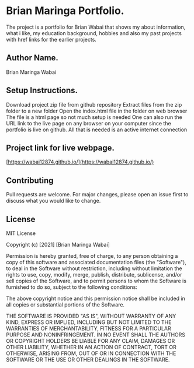 # Brian Maringa Portfolio.

The project is a portfolio for Brian Wabai that shows my about information, what i like, my education background, hobbies and also my past projects with href links for the earlier projects.

## Author Name.

Brian Maringa Wabai

## Setup Instructions.

Download project zip file from github repository
Extract files from the zip folder to a new folder
Open the index.html file in the folder on web browser
The file is a html page so not much setup is needed
One can also run the URL link to the live page on any
browser on your computer since the portfolio is live
on github. All that is needed is an active internet
connection

## Project link for live webpage.
[https://wabai12874.github.io/](https://wabai12874.github.io/)

## Contributing

Pull requests are welcome. For major changes, please open an issue first to discuss what you would like to change.

## License
MIT License

Copyright (c) [2021] [Brian Maringa Wabai]

Permission is hereby granted, free of charge, to any person obtaining a copy
of this software and associated documentation files (the "Software"), to deal
in the Software without restriction, including without limitation the rights
to use, copy, modify, merge, publish, distribute, sublicense, and/or sell
copies of the Software, and to permit persons to whom the Software is
furnished to do so, subject to the following conditions:

The above copyright notice and this permission notice shall be included in all
copies or substantial portions of the Software.

THE SOFTWARE IS PROVIDED "AS IS", WITHOUT WARRANTY OF ANY KIND, EXPRESS OR
IMPLIED, INCLUDING BUT NOT LIMITED TO THE WARRANTIES OF MERCHANTABILITY,
FITNESS FOR A PARTICULAR PURPOSE AND NONINFRINGEMENT. IN NO EVENT SHALL THE
AUTHORS OR COPYRIGHT HOLDERS BE LIABLE FOR ANY CLAIM, DAMAGES OR OTHER
LIABILITY, WHETHER IN AN ACTION OF CONTRACT, TORT OR OTHERWISE, ARISING FROM,
OUT OF OR IN CONNECTION WITH THE SOFTWARE OR THE USE OR OTHER DEALINGS IN THE
SOFTWARE.